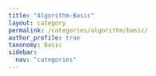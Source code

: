 ```yaml
---
title: "Algorithm-Basic"
layout: category
permalink: /categories/algorithm/basic/
author_profile: true
taxonomy: Basic
sidebar:
  nav: "categories"
---
```

